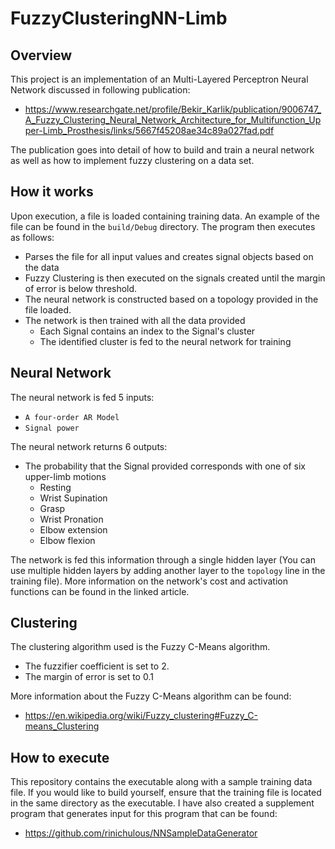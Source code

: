 # FuzzyClusteringNN-Limb

## Overview
This project is an implementation of an Multi-Layered Perceptron Neural Network discussed in following publication:
- https://www.researchgate.net/profile/Bekir_Karlik/publication/9006747_A_Fuzzy_Clustering_Neural_Network_Architecture_for_Multifunction_Upper-Limb_Prosthesis/links/5667f45208ae34c89a027fad.pdf

The publication goes into detail of how to build and train a neural network as well as how to implement fuzzy clustering on  a data set.

## How it works
Upon execution, a file is loaded containing training data. An example of the file can be found in the `build/Debug` directory.
The program then executes as follows:
- Parses the file for all input values and creates signal objects based on the data
- Fuzzy Clustering is then executed on the signals created until the margin of error is below threshold.
- The neural network is constructed based on a topology provided in the file loaded.
- The network is then trained with all the data provided
  - Each Signal contains an index to the Signal's cluster
  - The identified cluster is fed to the neural network for training

## Neural Network

The neural network is fed 5 inputs:
  - `A four-order AR Model`
  - `Signal power`

The neural network returns 6 outputs:
  - The probability that the Signal provided corresponds with one of six upper-limb motions
    - Resting
    - Wrist Supination
    - Grasp
    - Wrist Pronation 
    - Elbow extension
    - Elbow flexion 

The network is fed this information through a single hidden layer (You can use multiple hidden layers by adding another layer to the `topology` line in the training file).
More information on the network's cost and activation functions can be found in the linked article.
 
## Clustering
The clustering algorithm used is the Fuzzy C-Means algorithm.
- The fuzzifier coefficient is set to 2.
- The margin of error is set to 0.1

More information about the Fuzzy C-Means algorithm can be found:
- https://en.wikipedia.org/wiki/Fuzzy_clustering#Fuzzy_C-means_Clustering

## How to execute
This repository contains the executable along with a sample training data file.
If you would like to build yourself, ensure that the training file is located in the same directory as the executable.
I have also created a supplement program that generates input for this program that can be found:
- https://github.com/rinichulous/NNSampleDataGenerator
